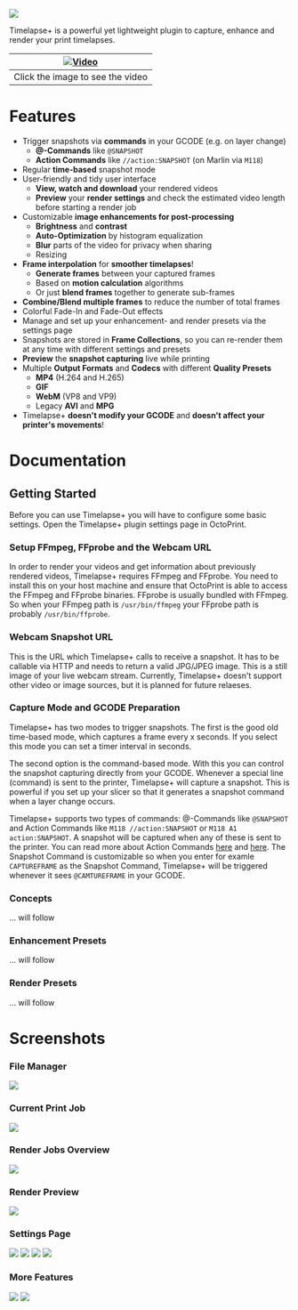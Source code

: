 ![](https://github.com/cmuche/octoprint-timelapseplus/raw/master/assets/logo.png)

Timelapse+ is a powerful yet lightweight plugin to capture, enhance and render your print timelapses.

| [![Video](https://github.com/cmuche/octoprint-timelapseplus/raw/master/assets/timelapseplus.gif)](https://www.youtube.com/watch?v=fV8yoPwcXAU) |
|------------------------------------------------------------------------------------------------------------------------------------------------|
| Click the image to see the video                                                                                                               |                                                                                                               |

# Features
- Trigger snapshots via __commands__ in your GCODE (e.g. on layer change)
  - __@-Commands__ like ``@SNAPSHOT``
  - __Action Commands__ like ``//action:SNAPSHOT`` (on Marlin via ``M118``)
- Regular __time-based__ snapshot mode
- User-friendly and tidy user interface
  - __View, watch and download__ your rendered videos
  - __Preview__ your __render settings__ and check the estimated video length before starting a render job
- Customizable __image enhancements for post-processing__
  - __Brightness__ and __contrast__
  - __Auto-Optimization__ by histogram equalization
  - __Blur__ parts of the video for privacy when sharing
  - Resizing
- __Frame interpolation__ for __smoother timelapses__!
  - __Generate frames__ between your captured frames
  - Based on __motion calculation__ algorithms
  - Or just __blend frames__ together to generate sub-frames
- __Combine/Blend multiple frames__ to reduce the number of total frames
- Colorful Fade-In and Fade-Out effects
- Manage and set up your enhancement- and render presets via the settings page
- Snapshots are stored in __Frame Collections__, so you can re-render them at any time with different settings and presets
- __Preview__ the __snapshot capturing__ live while printing
- Multiple __Output Formats__ and __Codecs__ with different __Quality Presets__
  - __MP4__ (H.264 and H.265)
  - __GIF__
  - __WebM__ (VP8 and VP9)
  - Legacy __AVI__ and __MPG__
- Timelapse+ __doesn't modify your GCODE__ and __doesn't affect your printer's movements__!

# Documentation

## Getting Started
Before you can use Timelapse+ you will have to configure some basic settings. Open the Timelapse+ plugin settings page in OctoPrint.

### Setup FFmpeg, FFprobe and the Webcam URL
In order to render your videos and get information about previously rendered videos, Timelapse+ requires FFmpeg and FFprobe.
You need to install this on your host machine and ensure that OctoPrint is able to access the FFmpeg and FFprobe binaries.
FFprobe is usually bundled with FFmpeg. So when your FFmpeg path is `/usr/bin/ffmpeg` your FFprobe path is probably `/usr/bin/ffprobe`.

### Webcam Snapshot URL
This is the URL which Timelapse+ calls to receive a snapshot.
It has to be callable via HTTP and needs to return a valid JPG/JPEG image.
This is a still image of your live webcam stream.
Currently, Timelapse+ doesn't support other video or image sources, but it is planned for future relaeses.

### Capture Mode and GCODE Preparation
Timelapse+ has two modes to trigger snapshots.
The first is the good old time-based mode, which captures a frame every x seconds.
If you select this mode you can set a timer interval in seconds.

The second option is the command-based mode. With this you can control the snapshot capturing directly from your GCODE.
Whenever a special line (command) is sent to the printer, Timelapse+ will capture a snapshot.
This is powerful if you set up your slicer so that it generates a snapshot command when a layer change occurs.

Timelapse+ supports two types of commands: @-Commands like `@SNAPSHOT` and Action Commands like `M118 //action:SNAPSHOT` or `M118 A1 action:SNAPSHOT`.
A snapshot will be captured when any of these is sent to the printer.
You can read more about Action Commands [here](https://docs.octoprint.org/en/master/features/action_commands.html) and [here](https://marlinfw.org/docs/gcode/M118.html).
The Snapshot Command is customizable so when you enter for examle `CAPTUREFRAME` as the Snapshot Command, Timelapse+ will be triggered whenever it sees `@CAMTUREFRAME` in your GCODE. 

### Concepts
... will follow

### Enhancement Presets
... will follow

### Render Presets
... will follow

# Screenshots

### File Manager
[![](https://github.com/cmuche/octoprint-timelapseplus/raw/master/assets/screenshots/files.png)](https://github.com/cmuche/octoprint-timelapseplus/raw/master/assets/screenshots/files.png)

### Current Print Job
[![](https://github.com/cmuche/octoprint-timelapseplus/raw/master/assets/screenshots/current-print.png)](https://github.com/cmuche/octoprint-timelapseplus/raw/master/assets/screenshots/current-print.png)

### Render Jobs Overview
[![](https://github.com/cmuche/octoprint-timelapseplus/raw/master/assets/screenshots/render-jobs.png)](https://github.com/cmuche/octoprint-timelapseplus/raw/master/assets/screenshots/render-jobs.png)

### Render Preview
[![](https://github.com/cmuche/octoprint-timelapseplus/raw/master/assets/screenshots/render-preview.png)](https://github.com/cmuche/octoprint-timelapseplus/raw/master/assets/screenshots/render-preview.png)

### Settings Page
[![](https://github.com/cmuche/octoprint-timelapseplus/raw/master/assets/screenshots/settings-general.png)](https://github.com/cmuche/octoprint-timelapseplus/raw/master/assets/screenshots/settings-general.png)
[![](https://github.com/cmuche/octoprint-timelapseplus/raw/master/assets/screenshots/settings-enhancement.png)](https://github.com/cmuche/octoprint-timelapseplus/raw/master/assets/screenshots/settings-enhancement.png)
[![](https://github.com/cmuche/octoprint-timelapseplus/raw/master/assets/screenshots/settings-render-1.png)](https://github.com/cmuche/octoprint-timelapseplus/raw/master/assets/screenshots/settings-render-1.png)
[![](https://github.com/cmuche/octoprint-timelapseplus/raw/master/assets/screenshots/settings-render-2.png)](https://github.com/cmuche/octoprint-timelapseplus/raw/master/assets/screenshots/settings-render-2.png)

### More Features
[![](https://github.com/cmuche/octoprint-timelapseplus/raw/master/assets/screenshots/prerequisites.png)](https://github.com/cmuche/octoprint-timelapseplus/raw/master/assets/screenshots/prerequisites.png)
[![](https://github.com/cmuche/octoprint-timelapseplus/raw/master/assets/screenshots/toast.png)](https://github.com/cmuche/octoprint-timelapseplus/raw/master/assets/screenshots/toast.png)
